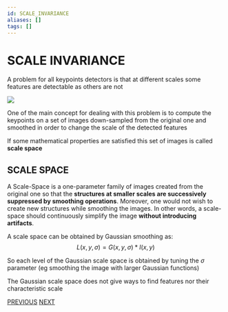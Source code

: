 ```yaml
---
id: SCALE_INVARIANCE
aliases: []
tags: []
---
```


# SCALE INVARIANCE

A problem for all keypoints detectors is that at different scales some features are detectable as others are not

![](Pasted_image_20240310173759.png)

One of the main concept for dealing with this problem is to compute the keypoints on a set of images down-sampled from the original one and smoothed in order to change the scale of the detected features

If some mathematical properties are satisfied this set of images is called **scale space**

## SCALE SPACE

A Scale-Space is a one-parameter family of images created from the original one so that the **structures at smaller scales are successively suppressed by smoothing operations**. Moreover, one would not wish to create new structures while smoothing the images. In other words, a scale-space should continuously simplify the image **without introducing artifacts**.

A scale space can be obtained by Gaussian smoothing as:
$$
L(x,y,\sigma)= G(x,y,\sigma)\ast I(x,y)
$$

So each level of the Gaussian scale space is obtained by tuning the $\sigma$ parameter (eg smoothing the image with larger Gaussian functions)

The Gaussian scale space does not give ways to find features nor their characteristic scale

[PREVIOUS](SHI_TOMASI_CORNER_DETECTOR.md) [NEXT](SCALE_NORMALIZED_LOG.md)
